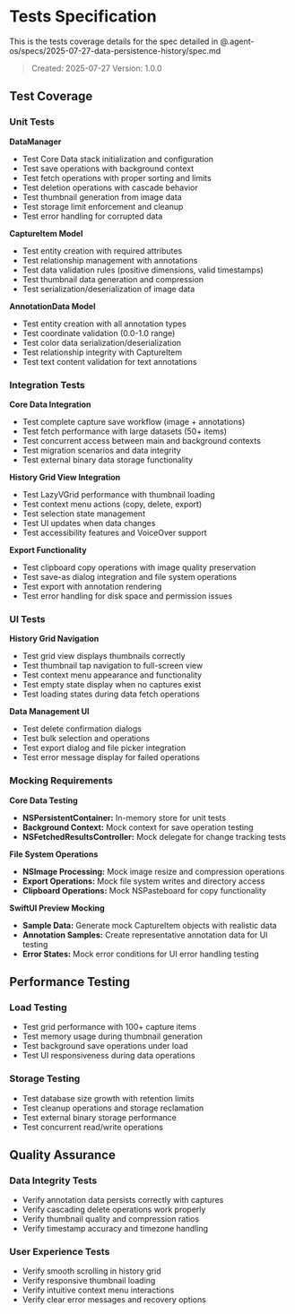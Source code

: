 # Tests Specification

This is the tests coverage details for the spec detailed in @.agent-os/specs/2025-07-27-data-persistence-history/spec.md

> Created: 2025-07-27
> Version: 1.0.0

## Test Coverage

### Unit Tests

**DataManager**
- Test Core Data stack initialization and configuration
- Test save operations with background context
- Test fetch operations with proper sorting and limits
- Test deletion operations with cascade behavior
- Test thumbnail generation from image data
- Test storage limit enforcement and cleanup
- Test error handling for corrupted data

**CaptureItem Model**
- Test entity creation with required attributes
- Test relationship management with annotations
- Test data validation rules (positive dimensions, valid timestamps)
- Test thumbnail data generation and compression
- Test serialization/deserialization of image data

**AnnotationData Model**
- Test entity creation with all annotation types
- Test coordinate validation (0.0-1.0 range)
- Test color data serialization/deserialization
- Test relationship integrity with CaptureItem
- Test text content validation for text annotations

### Integration Tests

**Core Data Integration**
- Test complete capture save workflow (image + annotations)
- Test fetch performance with large datasets (50+ items)
- Test concurrent access between main and background contexts
- Test migration scenarios and data integrity
- Test external binary data storage functionality

**History Grid View Integration**
- Test LazyVGrid performance with thumbnail loading
- Test context menu actions (copy, delete, export)
- Test selection state management
- Test UI updates when data changes
- Test accessibility features and VoiceOver support

**Export Functionality**
- Test clipboard copy operations with image quality preservation
- Test save-as dialog integration and file system operations
- Test export with annotation rendering
- Test error handling for disk space and permission issues

### UI Tests

**History Grid Navigation**
- Test grid view displays thumbnails correctly
- Test thumbnail tap navigation to full-screen view
- Test context menu appearance and functionality
- Test empty state display when no captures exist
- Test loading states during data fetch operations

**Data Management UI**
- Test delete confirmation dialogs
- Test bulk selection and operations
- Test export dialog and file picker integration
- Test error message display for failed operations

### Mocking Requirements

**Core Data Testing**
- **NSPersistentContainer:** In-memory store for unit tests
- **Background Context:** Mock context for save operation testing
- **NSFetchedResultsController:** Mock delegate for change tracking tests

**File System Operations**
- **NSImage Processing:** Mock image resize and compression operations
- **Export Operations:** Mock file system writes and directory access
- **Clipboard Operations:** Mock NSPasteboard for copy functionality

**SwiftUI Preview Mocking**
- **Sample Data:** Generate mock CaptureItem objects with realistic data
- **Annotation Samples:** Create representative annotation data for UI testing
- **Error States:** Mock error conditions for UI error handling testing

## Performance Testing

### Load Testing
- Test grid performance with 100+ capture items
- Test memory usage during thumbnail generation
- Test background save operations under load
- Test UI responsiveness during data operations

### Storage Testing
- Test database size growth with retention limits
- Test cleanup operations and storage reclamation
- Test external binary storage performance
- Test concurrent read/write operations

## Quality Assurance

### Data Integrity Tests
- Verify annotation data persists correctly with captures
- Verify cascading delete operations work properly
- Verify thumbnail quality and compression ratios
- Verify timestamp accuracy and timezone handling

### User Experience Tests
- Verify smooth scrolling in history grid
- Verify responsive thumbnail loading
- Verify intuitive context menu interactions
- Verify clear error messages and recovery options